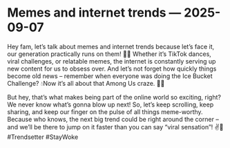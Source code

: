 # Memes and internet trends — 2025-09-07

Hey fam, let’s talk about memes and internet trends because let’s face it, our generation practically runs on them! 🤳🔥 Whether it’s TikTok dances, viral challenges, or relatable memes, the internet is constantly serving up new content for us to obsess over. And let’s not forget how quickly things become old news – remember when everyone was doing the Ice Bucket Challenge? 💧Now it’s all about that Among Us craze. 🕵️‍♂️

But hey, that’s what makes being part of the online world so exciting, right? We never know what’s gonna blow up next! So, let’s keep scrolling, keep sharing, and keep our finger on the pulse of all things meme-worthy. Because who knows, the next big trend could be right around the corner – and we’ll be there to jump on it faster than you can say “viral sensation”! ✌️📱 #Trendsetter #StayWoke